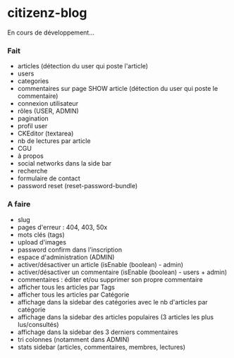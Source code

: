 # citizenz-blog
En cours de développement...

### Fait
- articles (détection du user qui poste l'article)
- users
- categories
- commentaires sur page SHOW article (détection du user qui poste le commentaire)
- connexion utilisateur
- rôles (USER, ADMIN)
- pagination
- profil user
- CKEditor (textarea)
- nb de lectures par article
- CGU
- à propos
- social networks dans la side bar
- recherche
- formulaire de contact
- password reset (reset-password-bundle)

### A faire
- slug
- pages d'erreur : 404, 403, 50x
- mots clés (tags)
- upload d'images
- password confirm dans l'inscription
- espace d'administration (ADMIN)
- activer/désactiver un article (isEnable (boolean) - admin)
- activer/désactiver un commentaire (isEnable (boolean) - users + admin)
- commentaires : éditer et/ou supprimer son propre commentaire
- afficher tous les articles par Tags
- afficher tous les articles par Catégorie
- affichage dans la sidebar des catégories avec le nb d'articles par catégorie
- affichage dans la sidebar des articles populaires (3 articles les plus lus/consultés)
- affichage dans la sidebar des 3 derniers commentaires
- tri colonnes (notamment dans ADMIN)
- stats sidebar (articles, commentaires, membres, lectures)